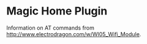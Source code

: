 # Magic Home Plugin

Information on AT commands from http://www.electrodragon.com/w/WI05_Wifi_Module.
